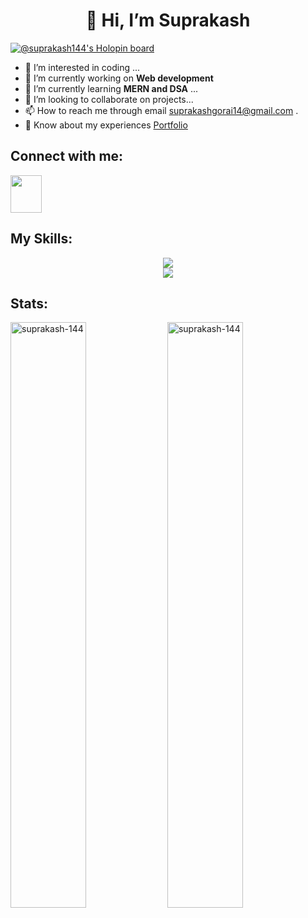 <h1  align="center">👋 Hi, I’m Suprakash </h1>

[![@suprakash144's Holopin board](https://holopin.me/suprakash144)](https://holopin.io/@suprakash144)
- 👀 I’m interested in coding ...
- 🔭 I’m currently working on **Web development**
- 🌱 I’m currently learning **MERN and DSA** ...
- 💞️ I’m looking to collaborate on projects...
- 📫 How to reach me through email suprakashgorai14@gmail.com .
- 📄 Know about my experiences [Portfolio](https://suprakash-144.github.io/portfolio/index.html)

## Connect with me:
<p align="left">
<a href="https://www.linkedin.com/in/suprakash-gorai/" target="blank">
  <img align="center" src="https://raw.githubusercontent.com/rahuldkjain/github-profile-readme-generator/master/src/images/icons/Social/linked-in-alt.svg" alt="" height="60" width="50" /></a>



</p>

## My Skills:

<p align="center">
  <a href="https://skillicons.dev">
    <img src="https://skillicons.dev/icons?i=html,css,bootstrap,js,react,redux,nodejs,express,nextjs,postman,mongodb,firebase,mysql,">
    <br>
    <img  src="https://skillicons.dev/icons?i=git,github,c,cpp,python">
    
  </a>
</p>

## Stats:

<p align="left">
  <img src="https://github-readme-stats.vercel.app/api/top-langs?username=suprakash-144&&langs_count=6&theme=radical&layout=compact&show_icons=true&locale=en" display=inline width=49%  alt="suprakash-144" />
  <img src="https://github-readme-stats.vercel.app/api?username=suprakash-144&theme=radical&layout=compact&show_icons=true&locale=en"display=inline width=49% alt="suprakash-144"  />
</p>
<p>&nbsp;</p>

<!---
suprakash-144/suprakash-144 is a ✨ special ✨ repository because its `README.md` (this file) appears on your GitHub profile.
You can click the Preview link to take a look at your changes.
--->
